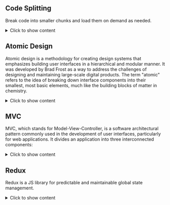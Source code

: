 

## Code Splitting

Break code into smaller chunks and load them on demand as needed.

 <details>
  <summary>Click to show content</summary>

-	api/: folder to store server files and API routes. 
-	components/: folder to store React components that are shared across multiple pages. 
-	domains/: Folder to store domain-related files, such as data models and business logic. 
-	interfaces/: folder to store types and interfaces. 
-	middlewares/: folder to store middleware, such as authentication or authorization. 
-	pages/: folder to store Next.js page files. 
-	services/: folder to store service files, which handle communication with the server and data management. 
-	utils/: folder to store utility functions and third-party libraries.

![image](https://github.com/lucasmargui/React_Software_Architecture/assets/157809964/68de3d83-32d7-4811-b008-75a07bbf1318)


  </details>
  
## Atomic Design 

Atomic design is a methodology for creating design systems that emphasizes building user interfaces in a hierarchical and modular manner. It was developed by Brad Frost as a way to address the challenges of designing and maintaining large-scale digital products. The term "atomic" refers to the idea of breaking down interface components into their smallest, most basic elements, much like the building blocks of matter in chemistry.

<details>
<summary>Click to show content</summary>
   
![image](https://github.com/lucasmargui/React_Software_Architecture/assets/157809964/515dd201-5de6-43c6-8700-ead7f8b10655)

</details>






## MVC 

MVC, which stands for Model-View-Controller, is a software architectural pattern commonly used in the development of user interfaces, particularly for web applications. It divides an application into three interconnected components:



<details>
<summary>Click to show content</summary>

![image](https://github.com/lucasmargui/React_Software_Architecture/assets/157809964/3a3fad2d-50e9-4fab-9acd-abd14f056932)

Model: This component represents the data and the business logic of the application. It encapsulates the data and provides methods to access and manipulate that data. The model notifies the view of any changes in the data so that the view can update accordingly. In essence, the model is the backbone of the application, managing the data and its behavior.

![image](https://github.com/lucasmargui/React_Software_Architecture/assets/157809964/1819e33e-59c7-41f1-b70f-3d220ae16a49)


View: The view is responsible for presenting the data to the user in a particular format, often as a graphical user interface (GUI). It displays information from the model to the user and forwards user input to the controller. Views are usually passive components, meaning they don't directly interact with the data or perform any business logic; instead, they rely on the controller to handle user actions and update the model as necessary.

![image](https://github.com/lucasmargui/React_Software_Architecture/assets/157809964/e7a4b28b-b394-40ad-aae5-017224c30272)


Controller: The controller acts as an intermediary between the model and the view. It receives user input from the view, processes it (e.g., performs validation or initiates actions), and updates the model accordingly. It also listens for changes in the model and updates the view to reflect those changes. Essentially, the controller controls the flow of the application, orchestrating interactions between the user, the model, and the view.

![image](https://github.com/lucasmargui/React_Software_Architecture/assets/157809964/66739207-f83d-4445-916d-df480013f64c)

</details>




## Redux

Redux is a JS library for predictable and maintainable global state management.

<details>
<summary>Click to show content</summary>

### Redux + Next.js: Example.

![image](https://github.com/lucasmargui/React_Software_Architecture/assets/157809964/27954493-7dd7-4eda-9e21-1b46761f420b)


- Importing Necessary Functions: The code imports createSlice and configureStore from the @reduxjs/toolkit package. These are used to create Redux slices and configure the Redux store, respectively.

- Creating a Slice: The createSlice function is used to define a Redux slice. A slice in Redux is a portion of the state and the corresponding logic for updating that state. In this case, a slice named 'counter' is created with an initial state object { value: 0 } and two reducers: incremented and decremented.

- Exporting Actions: The actions created by createSlice are exported. These actions are incremented and decremented, which correspond to the reducers defined in the slice.

- Configuring the Store: The configureStore function is used to create a Redux store. It takes an object with a reducer property, which is set to counterSlice.reducer. This means that the reducer function generated by createSlice is used to update the store's state.

- Subscribing to Store Changes: A subscription function is added to the store using store.subscribe(). This function logs the current state of the store every time it changes.

- Dispatching Actions: Actions are dispatched to the store using store.dispatch(). Since the actions were exported from the slice, they are directly accessible. First, incremented() is dispatched twice, which increments the value in the state by 1 each time. Then, decremented() is dispatched once, which decrements the value by 1.

- Console Output: As actions are dispatched, the console outputs the current state of the store after each action is processed.


### Using redux in a login simulation

![image](https://github.com/lucasmargui/React_Software_Architecture/assets/157809964/3b167ee2-d53d-419f-96c9-ba0ecd98c72f)

![image](https://github.com/lucasmargui/React_Software_Architecture/assets/157809964/89712024-c1ed-4fc9-a327-4570a9dc845e)


```
CreateNoopStorage function:
```

This function creates a storage object that mimics the behavior of a storage mechanism like localStorage but doesn't actually store any data.
  
It has methods like getItem, setItem, and removeItem, all of which return promises resolving to null, the value passed to setItem, and undefined, respectively.

```
Conditional Assignment of storage:
```

It checks if the window object is defined. If it is, it calls createWebStorage("local"), presumably to create a local storage mechanism. Otherwise, it falls back to the createNoopStorage function.

```
authPersistConfig:
```

This object defines configuration options for persisting Redux state. It specifies a key for the state in the storage, the storage mechanism to use (either localStorage or the noop storage), and an array of items to whitelist for persistence (in this case, just "authState").

```
persistedReducer:
```

This is a Redux reducer enhanced by the redux-persist library. It takes authPersistConfig as a parameter and wraps around the authReducer, ensuring that the state managed by authReducer is persisted according to the configuration provided.

```
rootReducer:
```

This is the combined reducer for the Redux store. It combines the auth reducer with any other reducers that might be added in the future.

```
Redux Store Configuration:
```

The Redux store is configured using configureStore, where the rootReducer is provided as the reducer. Additionally, custom middleware is applied to handle serialization checks, with serializableCheck set to false to disable serializability checks.

```
Exporting Types and Hooks:
```

- It exports RootState and AppDispatch types, which are derived from the store's state and dispatch types, respectively.
- It exports two custom hooks useAppDispatch and useAppSelector using React-Redux's useDispatch and useSelector hooks but with types specifically tailored to the store's dispatch and state.

### Accessing store across multiple children

![image](https://github.com/lucasmargui/React_Software_Architecture/assets/157809964/426d267a-77a0-4611-a032-324610303099)

</details>


